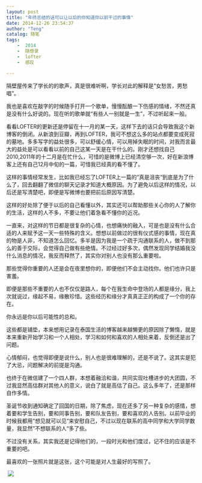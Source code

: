 ```yaml
---
layout: post
title: "年终总结的话可以让以后的你知道你以前干过的事情"
date: 2014-12-26 23:54:37
author: "Teng"
catalog: 随笔
tags:
    -  2014
    -  随想录
    -  lofter
    -  感叹

---
```

隔壁屋传来了学长的的歌声，真是很难听啊，学长对此的解释是“女愁苦，男愁唱”。

我也是喜欢在敲字的时候随手打开一个歌单，慢慢酝酿一下伤感的情绪，不然还真是没有什么好说的。现在听的歌单就“有些人一别就是一生”，不过听起来一般。

看看LOFTER的更新还是停留在十一月的某一天，这样下去的话只会导致我这个新博客的倒闭。从新浪到豆瓣，再到LOFTER，我可不想这么多的站点都要变成死寂的墓地。多多写字的益处很多，可以舒缓心情，可以用掉失眠的时间，对我而言最大的益处是可以看看以前的自己这某一天是在干什么的。刚才还想找自己2010,2011年的十二月是在忙什么，可惜的是微博上已经清空够一次，好在新浪博客上还有自己12月中旬的一篇，可惜我已经真的看不懂了。

这样的事情经常发生，比如我已经忘了LOFTER上一篇的“真是沮丧“到底是为了什么了，回去翻翻了微信的聊天记录才知道大概原因。为了避免以后这样的情况，以后还是写清楚吧，即便是写微博也要把前后原因写清楚。

这样的好处除了便于以后的自己看懂以外，其实还可以帮助那些关心你的人了解你的生活，这样的人不多，不要让他们着急看不懂你的近况。

一直来，对这样的节日都是很复杂的心情，也想痛快的融入，可是也是没有什么合适的人来赋予这一天一些特殊的含义。想想以前做过的很有仪式感的事情，现在真的物是人非，不知道怎么回忆。多半是因为我是一个疏于沟通联系的人，做不到那么的善于交际，会觉得自己做有些绝情。不过经过好多次，偶然发现同学结婚我没什么消息的情况，我反而释然了，其实你对别人也没有那么重要啦。

那些觉得你重要的人还是会在夜里想你的，即便他们不会主动找你。他们也许只是害羞。

即便是那些不重要的人也不仅仅是路人，每个在我生命中登场的人都是缘分，我上次就说过，缘起不易，缘散珍惜。这些经历和缘分才真真正正的构成了一个你的存在。

你永远是你以后可能性的总和。

这些都是铺垫，本来想用记录在泰国生活的博客越来越懒更的原因除了懒惰，就是本来重新开始学习和一个人相处，学习和如何和喜欢的人相处来着，反倒还是出了问题。

心情郁闷，也觉得即便是说什么，别人也是很难理解的，还是不说了。这其实是犯了大忌，问题解决的前提是沟通。

也终于在微信建了一个四人群，本想着融洽和谐，共同实现吐槽进步的大团圆，不过我显然高估群对其他人的意义，说白了就是高估了自己。这么多年了，还是那样自作多情。

圣诞节收到通知确定了回国的日期，除了焦虑，现在还多了另一种复杂的感情，想着要和学生告别，要和同事告别，要和队友告别，要和喜欢的人告别。以前毕业的时候我都用“想见就可以见“来安慰自己，不过以现在联系的高中同学和大学同学数量，我显然”不想联系的人“多了些。

不过没有关系，其实我还是记得他们的，一段时光和他们度过，记不住的应该是不重要的吧。

最喜欢的一张照片就是这张，这个可能是对人生最好的写照了。

 ![](http://imglf2.ph.126.net/PT2X8Xe8gbzOyGQ8vBAPYA==/666532744868526038.jpeg)

